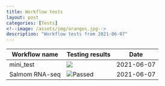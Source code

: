 ```yaml
---
title: Workflow tests
layout: post
categories: [Tests]
<!--image: /assets/img/oranges.jpg-->
description: "Workflow tests from 2021-06-07"
---
```


| Workflow name | Testing results | Date |
| ------------- | --------------- | ---- |
| mini_test | ![](https://img.shields.io/static/v1?label=workflow&message=failing&color=red) | 2021-06-07 |
| Salmom RNA-seq |![Passed](https://img.shields.io/static/v1?label=workflow&message=passing&color=green) | 2021-06-07 |
